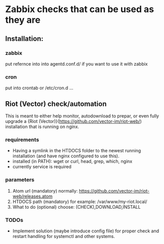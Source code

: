 # Zabbix checks that can be used as they are

## Installation:
### zabbix
put refernce into into agentd.conf.d/ if you want to use it with zabbix
### cron
put into crontab or /etc/cron.d ...

## Riot (Vector) check/automation
This is meant to either help monitor, autodownload to prepar, or even fully upgrade a {Riot (Vector)}(https://github.com/vector-im/riot-web/) installation that is running on nginx.

### requirements
* Having a symlink in the HTDOCS folder to the newest running installation (and have nginx configured to use this).
* installed (in PATH): wget or curl, head, grep, which, nginx
* currently service is required

### parameters
1. Atom url (mandatory)
normally: https://github.com/vector-im/riot-web/releases.atom
2. HTDOCS path (mandatory)
for example: /var/www/my-riot.local/
3. What to do (optional)
choose: (CHECK),DOWNLOAD,INSTALL

### TODOs
* Implement solution (maybe introduce config file) for proper check and restart handling for systemctl and other systems.

